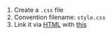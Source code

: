 1. Create a `.css` file
2. Convention filename: `style.css`
3. Link it via [HTML](contents-html.md) with [this](link-css.md)
